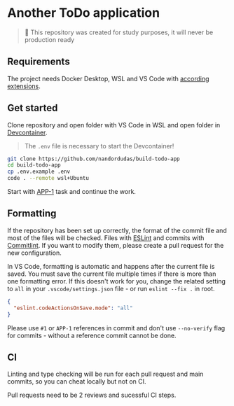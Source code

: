 # Another ToDo application

> :eyes: This repository was created for study purposes, it will never be production ready

## Requirements

The project needs Docker Desktop, WSL and VS Code with [according extensions].

## Get started

Clone repository and open folder with VS Code in WSL and open folder in [Devcontainer].

> The `.env` file is necessary to start the Devcontainer!

```bash
git clone https://github.com/nandordudas/build-todo-app
cd build-todo-app
cp .env.example .env
code . --remote wsl+Ubuntu
```

Start with [APP-1] task and continue the work.

[APP-1]: https://github.com/nandordudas/build-todo-app/issues/1

## Formatting

If the repository has been set up correctly, the format of the commit file and most of the files will be checked. Files with [ESLint] and commits with [Commitlint]. If you want to modify them, please create a pull request for the new configuration.

In VS Code, formatting is automatic and happens after the current file is saved. You must save the current file multiple times if there is more than one formatting error. If this doesn't work for you, change the related setting to `all` in your `.vscode/settings.json` file -  or run `eslint --fix .` in root.

```json
{
  "eslint.codeActionsOnSave.mode": "all"
}
```

Please use `#1` or `APP-1` references in commit and don't use `--no-verify` flag for commits - without a reference commit cannot be done.

## CI

Linting and type checking will be run for each pull request and main commits, so you can cheat locally but not on CI.

Pull requests need to be 2 reviews and sucessful CI steps.

[Commitlint]: https://github.com/nandordudas/build-todo-app/blob/main/config/commitlint/src/index.cjs
[ESLint]: https://github.com/nandordudas/build-todo-app/blob/main/config/eslint-config/src/index.cjs
[Devcontainer]: https://code.visualstudio.com/docs/devcontainers/containers
[according extensions]: https://marketplace.visualstudio.com/items?itemName=ms-vscode-remote.vscode-remote-extensionpack
